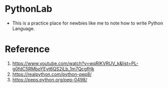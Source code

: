 # PythonLab
- This is a practice place for newbies like me to note how to write Python Language.

# Reference
1. https://www.youtube.com/watch?v=wqRlKVRUV_k&list=PL-g0fdC5RMboYEyt6QS2iLb_1m7QcgfHk
2. https://realpython.com/python-pep8/
3. https://peps.python.org/pep-0498/
